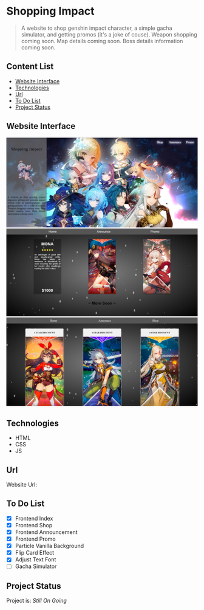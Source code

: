 # Shopping Impact
> A website to shop genshin impact character, a simple gacha simulator, and getting promos (it's a joke of couse). Weapon shopping coming soon. Map details coming soon. Boss details information coming soon.

## Content List
* [Website Interface](#website-interface)
* [Technologies](#technologies)
* [Url](#url)
* [To Do List](#to-do-list)
* [Project Status](#project-status)


## Website Interface
![index](./img/main.jpg)
![shop](./img/shop.jpg)
![promo](./img/promo.jpg)

## Technologies
* HTML
* CSS
* JS

## Url
Website Url:

## To Do List
- [x] Frontend Index
- [x] Frontend Shop
- [x] Frontend Announcement
- [x] Frontend Promo
- [x] Particle Vanilla Background
- [x] Flip Card Effect
- [x] Adjust Text Font
- [ ] Gacha Simulator

## Project Status
Project is: _Still On Going_

